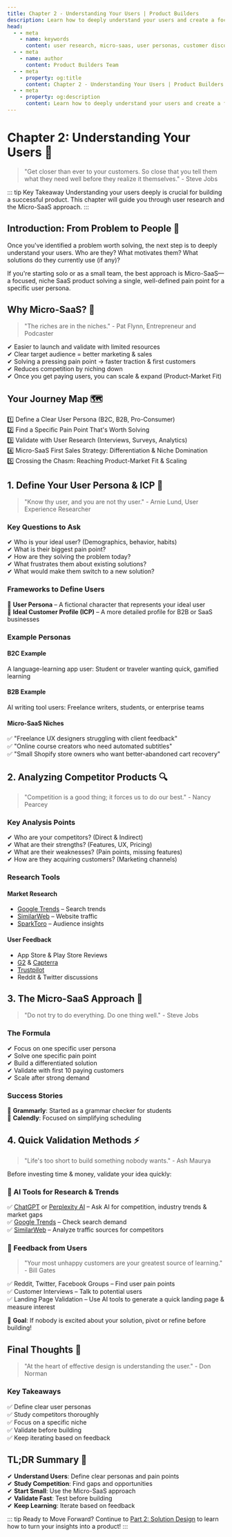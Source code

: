 ```yaml
---
title: Chapter 2 - Understanding Your Users | Product Builders
description: Learn how to deeply understand your users and create a focused product that addresses their specific needs.
head:
  - - meta
    - name: keywords
      content: user research, micro-saas, user personas, customer discovery, product validation, competitor analysis
  - - meta
    - name: author
      content: Product Builders Team
  - - meta
    - property: og:title
      content: Chapter 2 - Understanding Your Users | Product Builders
  - - meta
    - property: og:description
      content: Learn how to deeply understand your users and create a focused product that addresses their specific needs.
---
```


# Chapter 2: Understanding Your Users 👥

> "Get closer than ever to your customers. So close that you tell them what they need well before they realize it themselves." - Steve Jobs

::: tip Key Takeaway
Understanding your users deeply is crucial for building a successful product. This chapter will guide you through user research and the Micro-SaaS approach.
:::

## Introduction: From Problem to People 🎯

<div class="content-box">

Once you've identified a problem worth solving, the next step is to deeply understand your users. Who are they? What motivates them? What solutions do they currently use (if any)?

If you're starting solo or as a small team, the best approach is Micro-SaaS—a focused, niche SaaS product solving a single, well-defined pain point for a specific user persona.

</div>

## Why Micro-SaaS? 🚀

> "The riches are in the niches." - Pat Flynn, Entrepreneur and Podcaster

<div class="benefits-list">

✔ Easier to launch and validate with limited resources  
✔ Clear target audience = better marketing & sales  
✔ Solving a pressing pain point → faster traction & first customers  
✔ Reduces competition by niching down  
✔ Once you get paying users, you can scale & expand (Product-Market Fit)  

</div>

## Your Journey Map 🗺️

<div class="steps-list">

1️⃣ Define a Clear User Persona (B2C, B2B, Pro-Consumer)  
2️⃣ Find a Specific Pain Point That's Worth Solving  
3️⃣ Validate with User Research (Interviews, Surveys, Analytics)  
4️⃣ Micro-SaaS First Sales Strategy: Differentiation & Niche Domination  
5️⃣ Crossing the Chasm: Reaching Product-Market Fit & Scaling  

</div>

## 1. Define Your User Persona & ICP 🎯

> "Know thy user, and you are not thy user." - Arnie Lund, User Experience Researcher

<div class="user-research">

### Key Questions to Ask

<div class="checklist">

✔ Who is your ideal user? (Demographics, behavior, habits)  
✔ What is their biggest pain point?  
✔ How are they solving the problem today?  
✔ What frustrates them about existing solutions?  
✔ What would make them switch to a new solution?  

</div>

### Frameworks to Define Users

<div class="frameworks">

🔹 **User Persona** – A fictional character that represents your ideal user  
🔹 **Ideal Customer Profile (ICP)** – A more detailed profile for B2B or SaaS businesses  

</div>

### Example Personas

<div class="example-box">

#### B2C Example
A language-learning app user: Student or traveler wanting quick, gamified learning

#### B2B Example
AI writing tool users: Freelance writers, students, or enterprise teams

#### Micro-SaaS Niches
✅ "Freelance UX designers struggling with client feedback"  
✅ "Online course creators who need automated subtitles"  
✅ "Small Shopify store owners who want better-abandoned cart recovery"  

</div>

</div>

## 2. Analyzing Competitor Products 🔍

> "Competition is a good thing; it forces us to do our best." - Nancy Pearcey

<div class="competitor-analysis">

### Key Analysis Points

<div class="checklist">

✔ Who are your competitors? (Direct & Indirect)  
✔ What are their strengths? (Features, UX, Pricing)  
✔ What are their weaknesses? (Pain points, missing features)  
✔ How are they acquiring customers? (Marketing channels)  

</div>

### Research Tools

<div class="tools-grid">

#### Market Research
- [Google Trends](https://trends.google.com) – Search trends
- [SimilarWeb](https://www.similarweb.com) – Website traffic
- [SparkToro](https://sparktoro.com) – Audience insights

#### User Feedback
- App Store & Play Store Reviews
- [G2](https://www.g2.com) & [Capterra](https://www.capterra.com)
- [Trustpilot](https://www.trustpilot.com)
- Reddit & Twitter discussions

</div>

</div>

## 3. The Micro-SaaS Approach 🎯

> "Do not try to do everything. Do one thing well." - Steve Jobs

<div class="micro-saas">

### The Formula

<div class="steps-list">

✔ Focus on one specific user persona  
✔ Solve one specific pain point  
✔ Build a differentiated solution  
✔ Validate with first 10 paying customers  
✔ Scale after strong demand  

</div>

### Success Stories

<div class="example-box">

🔹 **Grammarly**: Started as a grammar checker for students  
🔹 **Calendly**: Focused on simplifying scheduling  

</div>

</div>

## 4. Quick Validation Methods ⚡

> "Life's too short to build something nobody wants." - Ash Maurya

<div class="validation-methods">

Before investing time & money, validate your idea quickly:

### 🔹 AI Tools for Research & Trends

✅ [ChatGPT](https://chatgpt.com/) or [Perplexity AI](https://perplexity.ai) – Ask AI for competition, industry trends & market gaps  
✅ [Google Trends](https://trends.google.com/trends/) – Check search demand  
✅ [SimilarWeb](https://www.similarweb.com/) – Analyze traffic sources for competitors  

### 🔹 Feedback from Users

> "Your most unhappy customers are your greatest source of learning." - Bill Gates

✅ Reddit, Twitter, Facebook Groups – Find user pain points  
✅ Customer Interviews – Talk to potential users  
✅ Landing Page Validation – Use AI tools to generate a quick landing page & measure interest  

📌 **Goal**: If nobody is excited about your solution, pivot or refine before building!

</div>


## Final Thoughts 💭

> "At the heart of effective design is understanding the user." - Don Norman

<div class="summary-box">

### Key Takeaways

✅ Define clear user personas  
✅ Study competitors thoroughly  
✅ Focus on a specific niche  
✅ Validate before building  
✅ Keep iterating based on feedback  

</div>

## TL;DR Summary 📝

<div class="tldr-box">

✔ **Understand Users**: Define clear personas and pain points  
✔ **Study Competition**: Find gaps and opportunities  
✔ **Start Small**: Use the Micro-SaaS approach  
✔ **Validate Fast**: Test before building  
✔ **Keep Learning**: Iterate based on feedback  

</div>

::: tip Ready to Move Forward?
Continue to [Part 2: Solution Design](/part2/overview) to learn how to turn your insights into a product!
:::